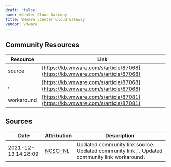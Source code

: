 ```yaml
---
draft: 'false'
name: vCenter Cloud Gateway
title: VMware vCenter Cloud Gateway
vendor: VMware
---
```



## Community Resources
| Resource | Link |
| --- | --- |
| source | [https://kb.vmware.com/s/article/87068](https://kb.vmware.com/s/article/87068) |
| ,  | [https://kb.vmware.com/s/article/87068](https://kb.vmware.com/s/article/87068) |
| workaround | [https://kb.vmware.com/s/article/87081](https://kb.vmware.com/s/article/87081) |


## Sources
| Date | Attribution | Description |
| --- | --- | --- |
| 2021-12-13 14:28:09 | [NCSC-NL](https://github.com/NCSC-NL/log4shell/blob/main/software/README.md) | Updated community link source. Updated community link , . Updated community link workaround.  |
